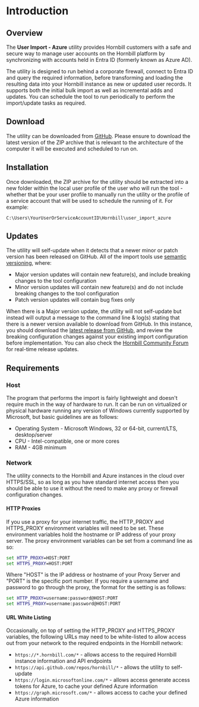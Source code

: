# Introduction

## Overview

The **User Import - Azure** utility provides Hornbill customers with a safe and secure way to manage user accounts on the Hornbill platform by synchronizing with accounts held in Entra ID (formerly known as Azure AD).

The utility is designed to run behind a corporate firewall, connect to Entra ID and query the required information, before transforming and loading the resulting data into your Hornbill instance as new or updated user records. It supports both the initial bulk import as well as incremental adds and updates. You can schedule the tool to run periodically to perform the import/update tasks as required.

## Download

The utility can be downloaded from [GitHub](https://github.com/hornbill/user-import-azure/releases/latest). Please ensure to download the latest version of the ZIP archive that is relevant to the architecture of the computer it will be executed and scheduled to run on.

## Installation

Once downloaded, the ZIP archive for the utility should be extracted into a new folder within the local user profile of the user who will run the tool - whether that be your user profile to manually run the utility or the profile of a service account that will be used to schedule the running of it. For example:

`C:\Users\YourUserOrServiceAccountID\Hornbill\user_import_azure`

## Updates

The utility will self-update when it detects that a newer minor or patch version has been released on GitHub. All of the import tools use [semantic versioning](https://semver.org/), where:

* Major version updates will contain new feature(s), and include breaking changes to the tool configuration 
* Minor version updates will contain new feature(s) and do not include breaking changes to the tool configuration
* Patch version updates will contain bug fixes only 

When there is a Major version update, the utility will not self-update but instead will output a message to the command line & log(s) stating that there is a newer version available to download from GitHub. In this instance, you should download the [latest release from GitHub](https://github.com/hornbill/user-import-azure/releases/latest), and review the breaking configuration changes against your existing import configuration before implementation. You can also check the [Hornbill Community Forum](https://community.hornbill.com/forum/135-announcements/) for real-time release updates.

## Requirements 

### Host

The program that performs the import is fairly lightweight and doesn't require much in the way of hardware to run. It can be run on virtualized or physical hardware running any version of Windows currently supported by Microsoft, but basic guidelines are as follows:

* Operating System - Microsoft Windows, 32 or 64-bit, current/LTS, desktop/server
* CPU - Intel-compatible, one or more cores
* RAM - 4GB minimum

### Network

The utility connects to the Hornbill and Azure instances in the cloud over HTTPS/SSL, so as long as you have standard internet access then you should be able to use it without the need to make any proxy or firewall configuration changes.

#### HTTP Proxies

If you use a proxy for your internet traffic, the HTTP_PROXY and HTTPS_PROXY environment variables will need to be set. These environment variables hold the hostname or IP address of your proxy server. The proxy environment variables can be set from a command line as so:

```cmd
set HTTP_PROXY=HOST:PORT
set HTTPS_PROXY=HOST:PORT
```

Where "HOST" is the IP address or hostname of your Proxy Server and "PORT" is the specific port number. If you require a username and password to go through the proxy, the format for the setting is as follows:

```cmd
set HTTP_PROXY=username:password@HOST:PORT
set HTTPS_PROXY=username:password@HOST:PORT
```

#### URL White Listing

Occasionally, on top of setting the HTTP_PROXY and HTTPS_PROXY variables, the following URLs may need to be white-listed to allow access out from your network to the required endpoints in the Hornbill network:

* `https://*.hornbill.com/*` - allows access to the required Hornbill instance information and API endpoints
* `https://api.github.com/repos/hornbill/*` - allows the utility to self-update
* `https://login.microsoftonline.com/*` - allows access generate access tokens for Azure, to cache your defined Azure information
* `https://graph.microsoft.com/*` - allows access to cache your defined Azure information